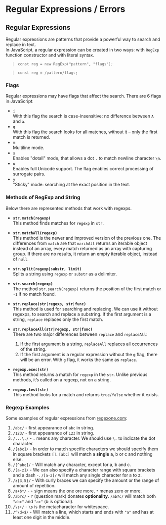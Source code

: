 # Regular Expressions / Errors

## Regular Expressions

Regular expressions are patterns that provide a powerful way to search and replace in text.  
In JavaScript, a regular expression can be created in two ways: with `RegExp` function constructor and with literal syntax.

> `const reg = new RegExp("pattern", "flags");`

> `const reg = /pattern/flags;`

### Flags

Regular expressions may have flags that affect the search. There are 6 flags in JavaScript:

-   `i`  
    With this flag the search is case-insensitive: no difference between `A` and `a`.
-   `g`  
    With this flag the search looks for all matches, without it – only the first match is returned.
-   `m`  
    Multiline mode.
-   `s`  
    Enables "dotall" mode, that allows a dot `.` to match newline character `\n`.
-   `u`  
    Enables full Unicode support. The flag enables correct processing of surrogate pairs.
-   `y`  
    "Sticky" mode: searching at the exact position in the text.

### Methods of RegExp and String

Below there are represented methods that work with regexps.

-   **`str.match(regexp)`**  
    This method finds matches for `regexp` in `str`.

-   **`str.matchAll(regexp)`**  
    This method is the newer and improved version of the previous one. The differences from `match` are that `marchAll` returns an iterable object instead of an array, every match returned as an array with capturing group. If there are no results, it return an empty iterable object, instead of `null`.

-   **`str.split(regexp|substr, limit)`**  
    Splits a string using `regexp` or `substr` as a delimiter.

-   **`str.search(regexp)`**  
    The method `str.search(regexp)` returns the position of the first match or `-1` if no match found.

-   **`str.replace(str|regexp, str|func)`**  
    This method is used for searching and replacing. We can use it without regexps, to search and replace a substring. If the first argument is a string, `replace` replaces only the first match.

-   **`str.replaceAll(str|regexp, str|func)`**  
    There are two major differences between `replace` and `replaceAll`:

    1. If the first argument is a string, `replaceAll` replaces all occurrences of the string.
    2. If the first argument is a regular expression without the `g` flag, there will be an error. With `g` flag, it works the same as `replace`.

-   **`regexp.exec(str)`**  
    This method returns a match for `regexp` in the `str`. Unlike previous methods, it’s called on a regexp, not on a string.

-   **`regexp.test(str)`**  
    This method looks for a match and returns `true/false` whether it exists.

### Regexp Examples

Some examples of regular expressions from [regexone.com](https://regexone.com/):

1. `/abc/` - first appearance of `abc` in string.
2. `/123/` - first appearance of `123` in string.
3. `/...\./` - `.` means any character. We should use `\.` to indicate the dot character.
4. `/[abc]/` - In order to match specific characters we should specify them in square brackets `[]`. `[abc]` will match a **single** a, b or c and nothing else.
5. `/[^abc]/` - Will match any character, except for a, b and c.
6. `/[a-z]/` - We can also specify a character range with square brackets and a dash `-`. `/[a-z]/` will match any single character for a to z.
7. `/z{3,5}/` - With curly braces we can specify the amount or the range of amount of repetition.
8. `/a+b*/` - `+` sign means the one ore more, `*` menas zero or more.
9. `/ab?c/` - `?` (question mark) donates **optionality**. `/ab?c/` will match both `"abc"` and `"ac"` (b is optional).
10. `/\s+/` - `\s` is the metacharacter for whitespace.
11. `/^\d+$/` - Will match a line, which starts and ends with `"a"` and has at least one digit in the middle.

